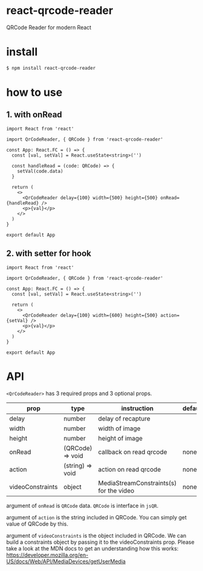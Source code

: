 # react-qrcode-reader

QRCode Reader for modern React

# install

```bash
$ npm install react-qrcode-reader
```

# how to use

## 1. with onRead

```tsx
import React from 'react'

import QrCodeReader, { QRCode } from 'react-qrcode-reader'

const App: React.FC = () => {
  const [val, setVal] = React.useState<string>('')

  const handleRead = (code: QRCode) => {
    setVal(code.data)
  }

  return (
    <>
      <QrCodeReader delay={100} width={500} height={500} onRead={handleRead} />
      <p>{val}</p>
    </>
  )
}

export default App
```

## 2. with setter for hook

```tsx
import React from 'react'

import QrCodeReader, { QRCode } from 'react-qrcode-reader'

const App: React.FC = () => {
  const [val, setVal] = React.useState<string>('')

  return (
    <>
      <QrCodeReader delay={100} width={600} height={500} action={setVal} />
      <p>{val}</p>
    </>
  )
}

export default App
```

# API

`<QrCodeReader>` has 3 required props and 3 optional props.

| prop             | type             | instruction                             | default |
| ---------------- | ---------------- | --------------------------------------- | ------- |
| delay            | number           | delay of recapture                      |         |
| width            | number           | width of image                          |         |
| height           | number           | height of image                         |         |
| onRead           | (QRCode) => void | callback on read qrcode                 | none    |
| action           | (string) => void | action on read qrcode                   | none    |
| videoConstraints | object           | MediaStreamConstraints(s) for the video | none    |

argument of `onRead` is `QRCode` data. `QRCode` is interface in `jsQR`.

argument of `action` is the string included in QRCode. You can simply get value of QRCode by this.

argument of `videoConstraints` is the object included in QRCode. We can build a constraints object by passing it to the videoConstraints prop. Please take a look at the MDN docs to get an understanding how this works:
https://developer.mozilla.org/en-US/docs/Web/API/MediaDevices/getUserMedia
